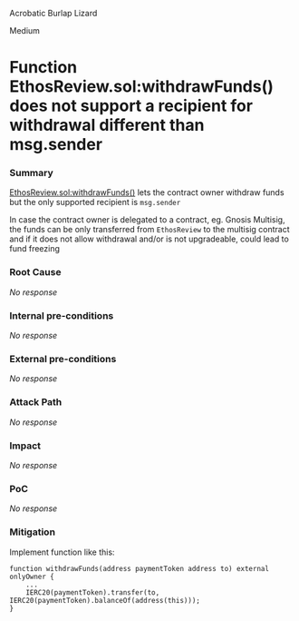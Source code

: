 Acrobatic Burlap Lizard

Medium

# Function EthosReview.sol:withdrawFunds() does not support a recipient for withdrawal different than msg.sender

### Summary

[EthosReview.sol:withdrawFunds()](https://github.com/sherlock-audit/2024-10-ethos-network/blob/main/ethos/packages/contracts/contracts/EthosReview.sol#L449) lets the contract owner withdraw funds but the only supported recipient is `msg.sender`

In case the contract owner is delegated to a contract, eg. Gnosis Multisig, the funds can be only transferred from `EthosReview` to the multisig contract and if it does not allow withdrawal and/or is not upgradeable, could lead to fund freezing

### Root Cause

_No response_

### Internal pre-conditions

_No response_

### External pre-conditions

_No response_

### Attack Path

_No response_

### Impact

_No response_

### PoC

_No response_

### Mitigation

Implement function like this:

```solidity
function withdrawFunds(address paymentToken address to) external onlyOwner {
    ...
    IERC20(paymentToken).transfer(to, IERC20(paymentToken).balanceOf(address(this)));
}
```